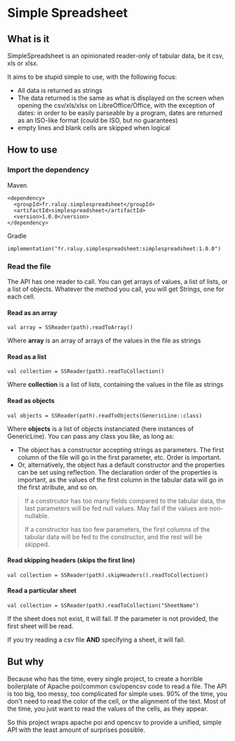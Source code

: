 # Simple Spreadsheet



## What is it

SimpleSpreadsheet is an opinionated reader-only of tabular data, be it csv, xls or xlsx. 

It aims to be stupid simple to use, with the following focus:
- All data is returned as strings
- The data returned is the same as what is displayed on the screen when opening the csv/xls/xlsx on LibreOffice/Office, with the exception of dates: in order to be easily parseable by a program, dates are returned as an ISO-like format (could be ISO, but no guarantees)
- empty lines and blank cells are skipped when logical

## How to use

### Import the dependency

Maven
```
<dependency>
  <groupId>fr.raluy.simplespreadsheet</groupId>
  <artifactId>simplespreadsheet</artifactId>
  <version>1.0.0</version>
</dependency>
```

Gradle
```
implementation("fr.raluy.simplespreadsheet:simplespreadsheet:1.0.0")
```

### Read the file

The API has one reader to call. You can get arrays of values, a list of lists, or a list of objects. Whatever the method you call, you will get Strings, one for each cell.

#### Read as an array
```
val array = SSReader(path).readToArray()
```
Where **array** is an array of arrays of the values in the file as strings

#### Read as a list
```
val collection = SSReader(path).readToCollection()
```
Where **collection** is a list of lists, containing the values in the file as strings

#### Read as objects
```
val objects = SSReader(path).readToObjects(GenericLine::class)
```
Where **objects** is a list of objects instanciated (here instances of GenericLine). You can pass any class you like, as long as:
- The object has a constructor accepting strings as parameters. The first column of the file will go in the first parameter, etc. Order is important.
- Or, alternatively, the object has a default constructor and the properties can be set using reflection. The declaration order of the properties is important, as the values of the first column in the tabular data will go in the first atribute, and so on.

> If a constrcutor has too many fields compared to the tabular data, the last parameters will be fed null values. May fail if the values are non-nullable.
> 
> If a constructor has too few parameters, the first columns of the tabular data will be fed to the constructor, and the rest will be skipped.

#### Read skipping headers (skips the first line)
```
val collection = SSReader(path).skipHeaders().readToCollection()
```

#### Read a particular sheet
```
val collection = SSReader(path).readToCollection("SheetName")
```

If the sheet does not exist, it will fail. 
If the parameter is not provided, the first sheet will be read.

If you try reading a csv file **AND** specifying a sheet, it will fail.

## But why

Because who has the time, every single project, to create a horrible boilerplate of Apache poi/common csv/opencsv code to read a file. 
The API is too big, too messy, too complicated for simple uses. 90% of the time, you don't need to read the color of the cell, or the alignment of the text. Most of the time, you just want to read the values of the cells, as they appear.

So this project wraps apache poi and opencsv to provide a unified, simple API with the least amount of surprises possible.
